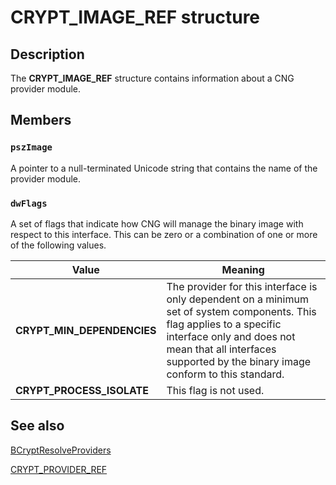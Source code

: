 # CRYPT_IMAGE_REF structure

## Description

The **CRYPT_IMAGE_REF** structure contains information about a CNG provider module.

## Members

### `pszImage`

A pointer to a null-terminated Unicode string that contains the name of the provider module.

### `dwFlags`

A set of flags that indicate how CNG will manage the binary image with respect to this interface. This can be zero or a combination of one or more of the following values.

| Value | Meaning |
| --- | --- |
| **CRYPT_MIN_DEPENDENCIES** | The provider for this interface is only dependent on a minimum set of system components. This flag applies to a specific interface only and does not mean that all interfaces supported by the binary image conform to this standard. |
| **CRYPT_PROCESS_ISOLATE** | This flag is not used. |

## See also

[BCryptResolveProviders](https://learn.microsoft.com/windows/desktop/api/bcrypt/nf-bcrypt-bcryptresolveproviders)

[CRYPT_PROVIDER_REF](https://learn.microsoft.com/windows/desktop/api/bcrypt/ns-bcrypt-crypt_provider_ref)